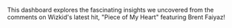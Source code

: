 This dashboard explores the fascinating insights we uncovered from the comments on Wizkid's latest hit, "Piece of My Heart" featuring Brent Faiyaz!
